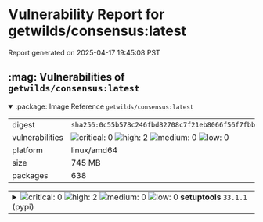 # Vulnerability Report for getwilds/consensus:latest

Report generated on 2025-04-17 19:45:08 PST

<h2>:mag: Vulnerabilities of <code>getwilds/consensus:latest</code></h2>

<details open="true"><summary>:package: Image Reference</strong> <code>getwilds/consensus:latest</code></summary>
<table>
<tr><td>digest</td><td><code>sha256:0c55b578c246fbd82708c7f21eb8066f56f7fbbc4e8142c1dd9a8c97f4606fb7</code></td><tr><tr><td>vulnerabilities</td><td><img alt="critical: 0" src="https://img.shields.io/badge/critical-0-lightgrey"/> <img alt="high: 2" src="https://img.shields.io/badge/high-2-e25d68"/> <img alt="medium: 0" src="https://img.shields.io/badge/medium-0-lightgrey"/> <img alt="low: 0" src="https://img.shields.io/badge/low-0-lightgrey"/> <!-- unspecified: 0 --></td></tr>
<tr><td>platform</td><td>linux/amd64</td></tr>
<tr><td>size</td><td>745 MB</td></tr>
<tr><td>packages</td><td>638</td></tr>
</table>
</details></table>
</details>

<table>
<tr><td valign="top">
<details><summary><img alt="critical: 0" src="https://img.shields.io/badge/C-0-lightgrey"/> <img alt="high: 2" src="https://img.shields.io/badge/H-2-e25d68"/> <img alt="medium: 0" src="https://img.shields.io/badge/M-0-lightgrey"/> <img alt="low: 0" src="https://img.shields.io/badge/L-0-lightgrey"/> <!-- unspecified: 0 --><strong>setuptools</strong> <code>33.1.1</code> (pypi)</summary>

<small><code>pkg:pypi/setuptools@33.1.1</code></small><br/>
<a href="https://scout.docker.com/v/CVE-2022-40897?s=github&n=setuptools&t=pypi&vr=%3C65.5.1"><img alt="high 8.7: CVE--2022--40897" src="https://img.shields.io/badge/CVE--2022--40897-lightgrey?label=high%208.7&labelColor=e25d68"/></a> <i>Inefficient Regular Expression Complexity</i>

<table>
<tr><td>Affected range</td><td><code><65.5.1</code></td></tr>
<tr><td>Fixed version</td><td><code>65.5.1</code></td></tr>
<tr><td>CVSS Score</td><td><code>8.7</code></td></tr>
<tr><td>CVSS Vector</td><td><code>CVSS:4.0/AV:N/AC:L/AT:N/PR:N/UI:N/VC:N/VI:N/VA:H/SC:L/SI:L/SA:N</code></td></tr>
<tr><td>EPSS Score</td><td><code>0.326%</code></td></tr>
<tr><td>EPSS Percentile</td><td><code>55th percentile</code></td></tr>
</table>

<details><summary>Description</summary>
<blockquote>

Python Packaging Authority (PyPA)'s setuptools is a library designed to facilitate packaging Python projects. Setuptools version 65.5.0 and earlier could allow remote attackers to cause a denial of service by fetching malicious HTML from a PyPI package or custom PackageIndex page due to a vulnerable Regular Expression in `package_index`. This has been patched in version 65.5.1.

</blockquote>
</details>

<a href="https://scout.docker.com/v/CVE-2024-6345?s=github&n=setuptools&t=pypi&vr=%3C70.0.0"><img alt="high 7.5: CVE--2024--6345" src="https://img.shields.io/badge/CVE--2024--6345-lightgrey?label=high%207.5&labelColor=e25d68"/></a> <i>Improper Control of Generation of Code ('Code Injection')</i>

<table>
<tr><td>Affected range</td><td><code><70.0.0</code></td></tr>
<tr><td>Fixed version</td><td><code>70.0.0</code></td></tr>
<tr><td>CVSS Score</td><td><code>7.5</code></td></tr>
<tr><td>CVSS Vector</td><td><code>CVSS:4.0/AV:N/AC:L/AT:P/PR:N/UI:A/VC:H/VI:H/VA:H/SC:N/SI:N/SA:N</code></td></tr>
<tr><td>EPSS Score</td><td><code>0.214%</code></td></tr>
<tr><td>EPSS Percentile</td><td><code>44th percentile</code></td></tr>
</table>

<details><summary>Description</summary>
<blockquote>

A vulnerability in the `package_index` module of pypa/setuptools versions up to 69.1.1 allows for remote code execution via its download functions. These functions, which are used to download packages from URLs provided by users or retrieved from package index servers, are susceptible to code injection. If these functions are exposed to user-controlled inputs, such as package URLs, they can execute arbitrary commands on the system. The issue is fixed in version 70.0.

</blockquote>
</details>
</details></td></tr>
</table>